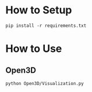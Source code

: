 # How to Setup

```Console
pip install -r requirements.txt
```

# How to Use

## Open3D

```Console
python Open3D/Visualization.py
```


